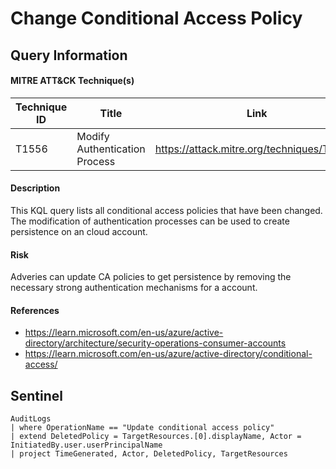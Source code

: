 # Change Conditional Access Policy

## Query Information

#### MITRE ATT&CK Technique(s)

| Technique ID | Title    | Link    |
| ---  | --- | --- |
| T1556 | Modify Authentication Process | https://attack.mitre.org/techniques/T1556/ |

#### Description
This KQL query lists all conditional access policies that have been changed. The modification of authentication processes can be used to create persistence on an cloud account.

#### Risk
Adveries can update CA policies to get persistence by removing the necessary strong authentication mechanisms for a account.

#### References
- https://learn.microsoft.com/en-us/azure/active-directory/architecture/security-operations-consumer-accounts
- https://learn.microsoft.com/en-us/azure/active-directory/conditional-access/


## Sentinel
```KQL
AuditLogs
| where OperationName == "Update conditional access policy"
| extend DeletedPolicy = TargetResources.[0].displayName, Actor = InitiatedBy.user.userPrincipalName
| project TimeGenerated, Actor, DeletedPolicy, TargetResources
```
